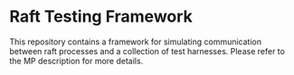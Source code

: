 # Raft Testing Framework
This repository contains a framework for simulating communication between raft processes and a collection of test harnesses. Please refer to the MP description for more details.
